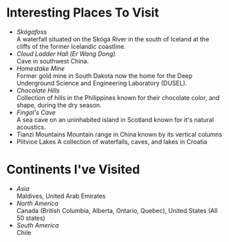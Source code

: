 Interesting Places To Visit
===========================
* *Skógafoss*  
A waterfall situated on the Skógá River in the south of Iceland at the cliffs of the former Icelandic coastline.
* *Cloud Ladder Hall (Er Wang Dong)*  
Cave in southwest China.
* *Homestake Mine*  
Former gold mine in South Dakota now the home for the Deep Underground Science and Engineering Laboratory (DUSEL).
* *Chocolate Hills*  
Collection of hills in the Philippines known for their chocolate color, and shape, during the dry season.
* *Fingal's Cave*  
A sea cave on an uninhabited island in Scotland known for it's natural acoustics.
* Tianzi Mountains
Mountain range in China known by its vertical columns
* Plitvice Lakes
A collection of waterfalls, caves, and lakes in Croatia


Continents I've Visited
=======================
* *Asia*  
Maldives,
United Arab Emirates
* *North America*  
Canada (British Columbia, Alberta, Ontario, Quebec), 
United States (All 50 states)
* *South America*  
Chile
